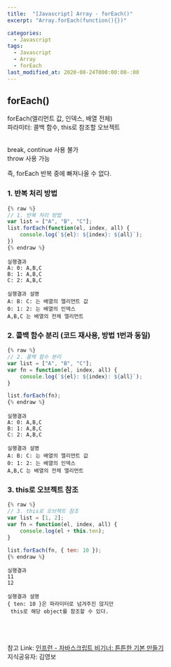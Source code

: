 ```yaml
---
title:  "[Javascript] Array - forEach()"
excerpt: "Array.forEach(function(){})"

categories:
  - Javascript
tags:
  - Javascript
  - Array
  - forEach
last_modified_at: 2020-08-24T000:00:00-:00
---
```



## forEach()

forEach(엘리먼트 값, 인덱스, 배열 전체)<br />
파라미터: 콜백 함수, this로 참조할 오브젝트

<br />
break, continue 사용 불가<br />
throw 사용 가능

즉, forEach 반복 중에 빠져나올 수 없다.

### 1. 반복 처리 방법
```javascript
{% raw %}
// 1. 반복 처리 방법
var list = ["A", "B", "C"];
list.forEach(function(el, index, all) {
    console.log(`${el}: ${index}: ${all}`);
})
{% endraw %}
```

```
실행결과
A: 0: A,B,C
B: 1: A,B,C
C: 2: A,B,C
```

```
실행결과 설명
A: B: C: 는 배열의 엘리먼트 값
0: 1: 2: 는 배열의 인덱스
A,B,C 는 배열의 전체 엘리먼트
```


### 2. 콜백 함수 분리 (코드 재사용, 방법 1번과 동일)
```javascript
{% raw %}
// 2. 콜백 함수 분리
var list = ["A", "B", "C"];
var fn = function(el, index, all) {
    console.log(`${el}: ${index}: ${all}`);
}

list.forEach(fn);
{% endraw %}
```

```
실행결과
A: 0: A,B,C
B: 1: A,B,C
C: 2: A,B,C
```

```
실행결과 설명
A: B: C: 는 배열의 엘리먼트 값
0: 1: 2: 는 배열의 인덱스
A,B,C 는 배열의 전체 엘리먼트
```


### 3. this로 오브젝트 참조
```javascript
{% raw %}
// 3. this로 오브젝트 참조
var list = [1, 2];
var fn = function(el, index, all) {
    console.log(el + this.ten);
}

list.forEach(fn, { ten: 10 });
{% endraw %}
```

```
실행결과
11
12
```

```
실행결과 설명
{ ten: 10 }은 파라미터로 넘겨주진 않지만
 this로 해당 object를 참조할 수 있다.
```



<br /><br /><br />
참고 Link: [인프런 - 자바스크립트 비기너: 튼튼한 기본 만들기][link]<br />
지식공유자: 김영보

[link]: https://www.inflearn.com/course/%EC%9E%90%EB%B0%94%EC%8A%A4%ED%81%AC%EB%A6%BD%ED%8A%B8-%EB%B9%84%EA%B8%B0%EB%84%88 "Go"